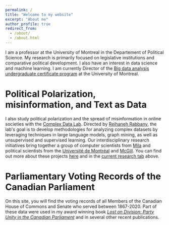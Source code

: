 ```yaml
---
permalink: /
title: "Welcome to my website"
excerpt: "About me"
author_profile: true
redirect_from: 
  - /about/
  - /about.html
---
```


I am a professor at the University of Montreal in the Departement of Political Science. My research is primarily focused on legislative institutions and comparative political development. I also have an interest in data science and machine learning. I am currently Director of the [Big data analysis undergraduate certificate program](https://admission.umontreal.ca/programmes/microprogramme-de-1er-cycle-en-analyse-des-megadonnees-en-sciences-humaines-et-sociales/) at the University of Montreal.

Political Polarization, misinformation, and Text as Data 
======
I also study political polarization and the spread of misinformation in online societies with the [Complex Data Lab](https://complexdatalabmcgill.github.io). Directed by [Reihaneh Rabbany](http://www.reirab.com), the lab's goal is to develop methodologies for analyzing complex datasets by leveraging techniques in large language models, graph mining, as well as unsupervised and supervised learning. Our interdisciplinary research initiatives bring together a group of computer scientists from [Mila](https://mila.quebec/en/) and political scientists from the [Université de Montréal](https://pol.umontreal.ca/accueil/) and [McGill](https://www.mcgill.ca/politicalscience/). You can find out more about these projects [here](https://politicalpolarization.github.io) and in the [current research tab](https://jf-godbout.github.io/publications/) above.

Parliamentary Voting Records of the Canadian Parliament
======
On this site, you will find the voting records of all Members of the Canadian House of Commons and Senate who served between 1867-2020. Part of these data were used in my award winning book [*Lost on Division: Party Unity in the Canadian Parliament*](https://utorontopress.com/9781487524753/lost-on-division/) and in several other recent publications.





